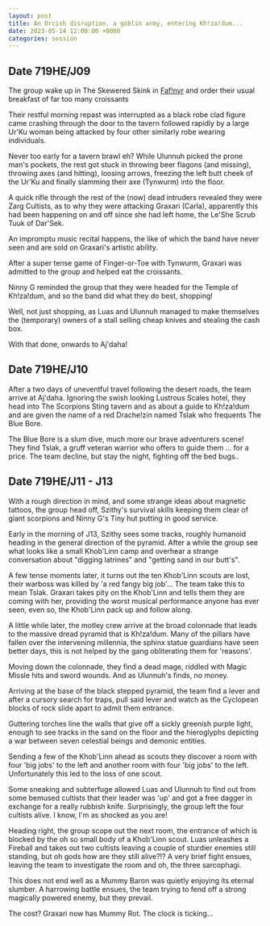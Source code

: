 ```yaml
---
layout: post
title: An Orcish disruption, a goblin army, entering Kh!za!dum...
date: 2023-05-14 12:00:00 +0000
categories: session
---
```


## Date 719HE/J09

The group wake up in The Skewered Skink in [Faf!nyr](/places/fafnyr) and order
their usual breakfast of far too many croissants

Their restful morning repast was interrupted as a black robe clad figure came
crashing through the door to the tavern followed rapidly by a large Ur'Ku woman
being attacked by four other similarly robe wearing individuals.

Never too early for a tavern brawl eh? While Ulunnuh picked the prone man's
pockets, the rest got stuck in throwing beer flagons (and missing), throwing
axes (and hitting), loosing arrows, freezing the left butt cheek of the Ur'Ku
and finally slamming their axe (Tynwurm) into the floor.

A quick rifle through the rest of the (now) dead intruders revealed they were
Zarg Cultists, as to why they were attacking Graxari (Carla), apparently this
had been happening on and off since she had left home, the Le'She Scrub Tuuk of
Dar'Sek.

An impromptu music recital happens, the like of which the band have never seen
and are sold on Graxari's artistic ability.

After a super tense game of Finger-or-Toe with Tynwurm, Graxari was admitted to
the group and helped eat the croissants.

Ninny G reminded the group that they were headed for the Temple of Kh!za!dum,
and so the band did what they do best, shopping!

Well, not just shopping, as Luas and Ulunnuh managed to make themselves the
(temporary) owners of a stall selling cheap knives and stealing the cash box.

With that done, onwards to Aj'daha!

## Date 719HE/J10

After a two days of uneventful travel following the desert roads, the team
arrive at Aj'daha. Ignoring the swish looking Lustrous Scales hotel, they head
into The Scorpions Sting tavern and as about a guide to Kh!za!dum and are given
the name of a red Drache!zin named Tslak who frequents The Blue Bore.

The Blue Bore is a slum dive, much more our brave adventurers scene! They find
Tslak, a gruff veteran warrior who offers to guide them ... for a price. The
team decline, but stay the night, fighting off the bed bugs..

## Date 719HE/J11 - J13

With a rough direction in mind, and some strange ideas about magnetic tattoos,
the group head off, Szithy's survival skills keeping them clear of giant
scorpions and Ninny G's Tiny hut putting in good service.

Early in the morning of J13, Szithy sees some tracks, roughly humanoid heading
in the general direction of the pyramid. After a while the group see what looks
like a small Khob'Linn camp and overhear a strange conversation about "digging
latrines" and "getting sand in our butt's".

A few tense moments later, it turns out the ten Khob'Linn scouts are lost, their
warboss was killed by 'a red fangy big job'... The team take this to mean Tslak.
Graxari takes pity on the Khob'Linn and tells them they are coming with her,
providing the worst musical performance anyone has ever seen, even so, the
Khob'Linn pack up and follow along.

A little while later, the motley crew arrive at the broad colonnade that leads
to the massive dread pyramid that is Kh!za!dum. Many of the pillars have fallen
over the intervening millennia, the sphinx statue guardians have seen better
days, this is not helped by the gang obliterating them for 'reasons'.

Moving down the colonnade, they find a dead mage, riddled with Magic Missle hits
and sword wounds. And as Ulunnuh's finds, no money.

Arriving at the base of the black stepped pyramid, the team find a lever and
after a cursory search for traps, pull said lever and watch as the Cyclopean
blocks of rock slide apart to admit them entrance.

Guttering torches line the walls that give off a sickly greenish purple light,
enough to see tracks in the sand on the floor and the hieroglyphs depicting a
war between seven celestial beings and demonic entities.

Sending a few of the Khob'Linn ahead as scouts they discover a room with four
'big jobs' to the left and another room with four 'big jobs' to the left.
Unfortunately this led to the loss of one scout.

Some sneaking and subterfuge allowed Luas and Ulunnuh to find out from some
bemused cultists that their leader was 'up' and got a free dagger in exchange
for a really rubbish knife. Surprisingly, the group left the four cultists
alive. I know, I'm as shocked as you are!

Heading right, the group scope out the next room, the entrance of which is
blocked by the oh so small body of a Khob'Linn scout. Luas unleashes a Fireball
and takes out two cultists leaving a couple of sturdier enemies still standing,
but oh gods how are they still alive?!? A very brief fight ensues, leaving the
team to investigate the room and oh, the three sarcophagi.

This does not end well as a Mummy Baron was quietly enjoying its eternal
slumber. A harrowing battle ensues, the team trying to fend off a strong
magically powered enemy, but they prevail.

The cost? Graxari now has Mummy Rot. The clock is ticking...
